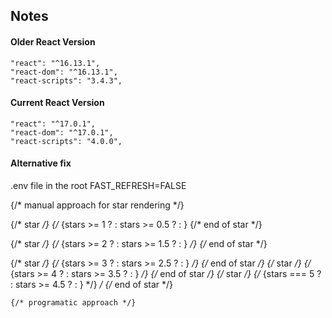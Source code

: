 ## Notes

#### Older React Version

```
"react": "^16.13.1",
"react-dom": "^16.13.1",
"react-scripts": "3.4.3",
```

#### Current React Version

```
"react": "^17.0.1",
"react-dom": "^17.0.1",
"react-scripts": "4.0.0",
```

#### Alternative fix

.env file in the root
FAST_REFRESH=FALSE


{/* manual approach for star rendering */}

  {/* star */}
    {/* <span>
      {stars >= 1 ? <BsStarFill /> : stars >= 0.5 ? <BsStarHalf />:<BsStar /> }
    </span>
    {/* end of star */}

  {/* star */}
    {/* <span>
      {stars >= 2 ? <BsStarFill /> : stars >= 1.5 ? <BsStarHalf />:<BsStar /> }
    </span> */}
    {/* end of star */}

  {/* star */}
    {/* <span>
      {stars >= 3 ? <BsStarFill /> : stars >= 2.5 ? <BsStarHalf />:<BsStar /> }
    </span> */}
    {/* end of star */}
  {/* star */}
    {/* <span>
      {stars >= 4 ? <BsStarFill /> : stars >= 3.5 ? <BsStarHalf />:<BsStar /> }
    </span> */}
    {/* end of star */}
  {/* star */}
    {/* <span>
      {stars === 5 ? <BsStarFill /> : stars >= 4.5 ? <BsStarHalf />:<BsStar /> }
    </span> */} */
    {/* end of star */}

    {/* programatic approach */}